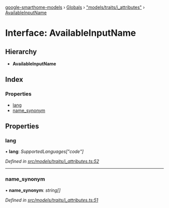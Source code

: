 [google-smarthome-models](../README.md) › [Globals](../globals.md) › ["models/traits/i_attributes"](../modules/_models_traits_i_attributes_.md) › [AvailableInputName](_models_traits_i_attributes_.availableinputname.md)

# Interface: AvailableInputName

## Hierarchy

* **AvailableInputName**

## Index

### Properties

* [lang](_models_traits_i_attributes_.availableinputname.md#lang)
* [name_synonym](_models_traits_i_attributes_.availableinputname.md#name_synonym)

## Properties

###  lang

• **lang**: *SupportedLanguages["code"]*

*Defined in [src/models/traits/i_attributes.ts:52](https://github.com/galactic1969/google-smarthome-models/blob/633871f/src/models/traits/i_attributes.ts#L52)*

___

###  name_synonym

• **name_synonym**: *string[]*

*Defined in [src/models/traits/i_attributes.ts:51](https://github.com/galactic1969/google-smarthome-models/blob/633871f/src/models/traits/i_attributes.ts#L51)*
